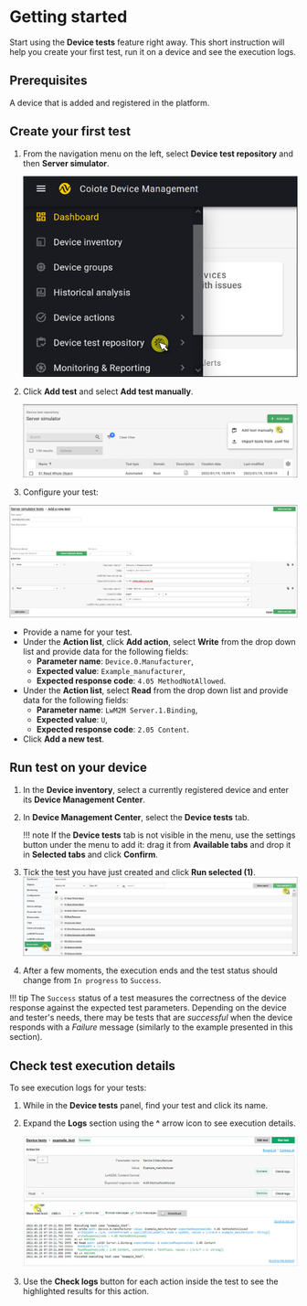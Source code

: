 # Getting started

Start using the **Device tests** feature right away. This short instruction will help you create your first test, run it on a device and see the execution logs.

## Prerequisites

A device that is added and registered in the platform.

## Create your first test

1. From the navigation menu on the left, select **Device test repository** and then **Server simulator**.

    ![Device test repository](images/interop1.png "Device test repository")

2. Click **Add test** and select **Add test manually**.

    ![Adding a new test](images/interop2.png "Adding a new test")

3. Configure your test:

![Configure your test](images/interop3.png "Configure your test")

* Provide a name for your test.
* Under the **Action list**, click **Add action**, select **Write** from the drop down list and provide data for the following fields:
    * **Parameter name**: `Device.0.Manufacturer`,
    * **Expected value**: `Example_manufacturer`,
    * **Expected response code**: `4.05 MethodNotAllowed`.
* Under the **Action list**, select **Read** from the drop down list and provide data for the following fields:
    * **Parameter name**: `LwM2M Server.1.Binding`,
    * **Expected value**: `U`,
    * **Expected response code**: `2.05 Content`.
* Click **Add a new test**.

## Run test on your device

1. In the **Device inventory**, select a currently registered device and enter its **Device Management Center**.
2. In **Device Management Center**, select the **Device tests** tab.

    !!! note
        If the **Device tests** tab is not visible in the menu, use the settings button under the menu to add it: drag it from **Available tabs** and drop it in **Selected tabs** and click **Confirm**.

3. Tick the test you have just created and click **Run selected (1)**.
![Running a test](images/interop5.png "Running a test")

4. After a few moments, the execution ends and the test status should change from `In progress` to `Success`.  

!!! tip
    The `Success` status of a test measures the correctness of the device response against the expected test parameters. Depending on the device and tester's needs, there may be tests that are *successful* when the device responds with a *Failure* message (similarly to the example presented in this section).

## Check test execution details

To see execution logs for your tests:

1. While in the **Device tests** panel, find your test and click its name.
2. Expand the **Logs** section using the **^** arrow icon to see execution details.

    ![Checking test results](images/image103.png "Checking test results")

3. Use the **Check logs** button for each action inside the test to see the highlighted results for this action.   
